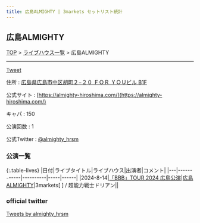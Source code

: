 ```yaml
---
title: 広島ALMIGHTY | 3markets セットリスト統計
---
```

## 広島ALMIGHTY

[TOP](/setlist/) > [ライブハウス一覧](livehouses.html) > 広島ALMIGHTY

___

<a href="https://twitter.com/share?ref_src=twsrc%5Etfw" data-text="3markets[ ]セットリスト > 広島ALMIGHTY" class="twitter-share-button" data-via="3markets" data-hashtags="3markets" data-related="3markets" data-show-count="false">Tweet</a>

住所
:    <a href="https://www.google.co.jp/maps/search/%E5%BA%83%E5%B3%B6%E7%9C%8C%E5%BA%83%E5%B3%B6%E5%B8%82%E4%B8%AD%E5%8C%BA%E8%83%A1%E7%94%BA%EF%BC%92%E2%88%92%EF%BC%92%EF%BC%90%20%EF%BC%A6%EF%BC%AF%EF%BC%B2%20%EF%BC%B9%EF%BC%AF%EF%BC%B5%E3%83%93%E3%83%AB%20B1F" rel="noopener noreferrer" target="_blank">広島県広島市中区胡町２−２０ ＦＯＲ ＹＯＵビル B1F</a>

公式サイト
:    [https://almighty-hiroshima.com/](https://almighty-hiroshima.com/)

キャパ
:    150

公演回数
: 1


公式Twitter
: <a href="https://twitter.com/almighty_hrsm">@almighty_hrsm</a>


### 公演一覧

{:.table-lives}
|日付|ライブタイトル|ライブハウス|出演者|コメント|
|---|------------|----------|-----|------|
|<span class="nowrap">2024-8-14</span>|[「BBB」TOUR 2024 広島公演](live138.html)|[広島ALMIGHTY](livehouse088.html)|3markets[ ] / 超能力戦士ドリアン||




### official twitter

<a class="twitter-timeline" href="https://twitter.com/almighty_hrsm?ref_src=twsrc%5Etfw">Tweets by almighty_hrsm</a> <script async src="https://platform.twitter.com/widgets.js" charset="utf-8"></script>


<script async src="https://platform.twitter.com/widgets.js" charset="utf-8"></script>